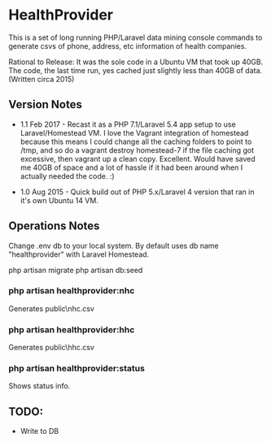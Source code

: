 # HealthProvider

This is a set of long running PHP/Laravel data mining console commands to generate csvs of phone, address, etc information of health companies. 

Rational to Release: It was the sole code in a Ubuntu VM that took up 40GB. The code, the last time run, yes cached just slightly less than 40GB of data. (Written circa 2015)

## Version Notes

* 1.1 Feb 2017 - Recast it as a PHP 7.1/Laravel 5.4 app setup to use Laravel/Homestead VM. I love the Vagrant integration of homestead because this means I could change all the caching folders to point to /tmp, and so do a vagrant destroy homestead-7 if the file caching got excessive, then vagrant up a clean copy. Excellent. Would have saved me 40GB of space and a lot of hassle if it had been around when I actually needed the code. :) 

* 1.0 Aug 2015 - Quick build out of PHP 5.x/Laravel 4 version that ran in it's own Ubuntu 14 VM.

## Operations Notes 

Change .env db to your local system. By default uses db name "healthprovider" with Laravel Homestead.

php artisan migrate
php artisan db:seed

### php artisan healthprovider:nhc

Generates public\nhc.csv

### php artisan healthprovider:hhc

Generates public\hhc.csv

### php artisan healthprovider:status

Shows status info.

## TODO:

* Write to DB

